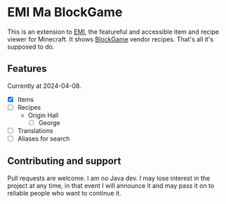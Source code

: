 # EMI Ma BlockGame

This is an extension to [EMI](https://github.com/emilyploszaj/emi), the featureful and accessible item and recipe viewer for Minecraft. It shows [BlockGame](https://blockgame.info/) vendor recipes. That's all it's supposed to do.

## Features

Currently at 2024-04-08.

- [x] Items
- [ ] Recipes
  - Origin Hall
    - [ ] George
- [ ] Translations
- [ ] Aliases for search

## Contributing and support

Pull requests are welcome. I am no Java dev. I may lose interest in the project at any time, in that event I will announce it and may pass it on to reliable people who want to continue it.

